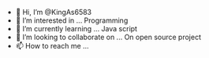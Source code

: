 - 👋 Hi, I’m @KingAs6583
- 👀 I’m interested in ... Programming
- 🌱 I’m currently learning ... Java script
- 💞️ I’m looking to collaborate on ... On open source project
- 📫 How to reach me ...

<!---
KingAs6583/KingAs6583 is a ✨ special ✨ repository because its `README.md` (this file) appears on your GitHub profile.
You can click the Preview link to take a look at your changes.
--->
